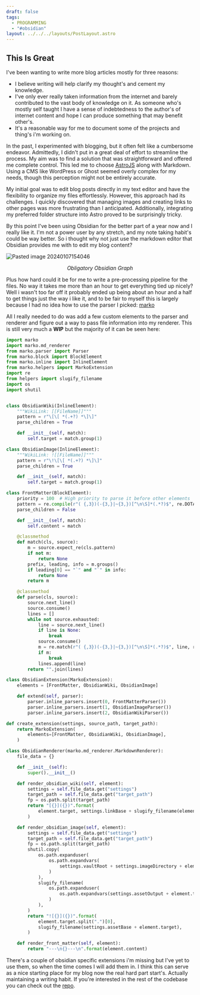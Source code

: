 ```yaml
---
draft: false
tags:
  - PROGRAMMING
  - "#obsidian"
layout: ../../../layouts/PostLayout.astro
---
```

## This Is Great

I've been wanting to write more blog articles mostly for three reasons:

- I believe writing will help clarify my thought's and cement my knowledge.
- I've only ever really taken information from the internet and barely contributed to the vast body of knowledge on it. As someone who's mostly self taught I have a sense of indebtedness to the author's of internet content and hope I can produce something that may benefit other's.
- It's a reasonable way for me to document some of the projects and thing's i'm working on.

In the past, I experimented with blogging, but it often felt like a cumbersome endeavor. Admittedly, I didn't put in a great deal of effort to streamline the process. My aim was to find a solution that was straightforward and offered me complete control. This led me to choose [AstroJS](https://astro.build/) along with Markdown. Using a CMS like WordPress or Ghost seemed overly complex for my needs, though this perception might not be entirely accurate.

My initial goal was to edit blog posts directly in my text editor and have the flexibility to organize my files effortlessly. However, this approach had its challenges. I quickly discovered that managing images and creating links to other pages was more frustrating than I anticipated. Additionally, integrating my preferred folder structure into Astro proved to be surprisingly tricky.

By this point I've been using Obsidian for the better part of a year now and I really like it. I'm not a power user by any stretch, and my note taking habit's could be way better. So i thought why not just use the markdown editor that Obsidian provides me with to edit my blog content?

![Pasted image 20240107154046](/assets/obsidian/pasted-image-20240107154046.png)
<p style="text-align: center; font-style:italic;">Obligatory Obsidian Graph</p>


Plus how hard could it be for me to write a pre-processing pipeline for the files. No way it takes me more than an hour to get everything tied up nicely? Well i wasn't too far off it probably ended up being about an hour and a half to get things just the way i like it, and to be fair to myself this is largely because I had no idea how to use the parser I picked: [marko](https://github.com/frostming/marko/)

All I really needed to do was add a few custom elements to the parser and renderer and figure out a way to pass file information into my renderer. This is still very  much a **WIP** but the majority of it can be seen here:

```python
import marko
import marko.md_renderer
from marko.parser import Parser
from marko.block import BlockElement
from marko.inline import InlineElement
from marko.helpers import MarkoExtension
import re
from helpers import slugify_filename
import os
import shutil


class ObsidianWiki(InlineElement):
    """WikiLink: [[FileName]]"""
    pattern = r"\[\[ *(.+?) *\]\]"
    parse_children = True

    def __init__(self, match):
        self.target = match.group(1)

class ObsidianImage(InlineElement):
    """WikiLink: ![[FileName]]"""
    pattern = r"\!\[\[ *(.+?) *\]\]"
    parse_children = True

    def __init__(self, match):
        self.target = match.group(1)

class FrontMatter(BlockElement):
    priority = 100  # High priority to parse it before other elements
    pattern = re.compile(r"( {,3})(-{3,}|~{3,})[^\n\S]*(.*?)$", re.DOTALL)
    parse_children = False

    def __init__(self, match):
        self.content = match

    @classmethod
    def match(cls, source):
        m = source.expect_re(cls.pattern)
        if not m:
            return None
        prefix, leading, info = m.groups()
        if leading[0] == "`" and "`" in info:
            return None
        return m

    @classmethod
    def parse(cls, source):
        source.next_line()
        source.consume()
        lines = []
        while not source.exhausted:
            line = source.next_line()
            if line is None:
                break
            source.consume()
            m = re.match(r"( {,3})(-{3,}|~{3,})[^\n\S]*(.*?)$", line, re.DOTALL)
            if m:
                break
            lines.append(line)
        return "".join(lines)

class ObsidianExtension(MarkoExtension):
    elements = [FrontMatter, ObsidianWiki, ObsidianImage]

    def extend(self, parser):
        parser.inline_parsers.insert(0, FrontMatterParser())
        parser.inline_parsers.insert(1, ObsidianImageParser())
        parser.inline_parsers.insert(2, ObsidianWikiParser())

def create_extension(settings, source_path, target_path):
    return MarkoExtension(
        elements=[FrontMatter, ObsidianWiki, ObsidianImage],
    )

class ObsidianRenderer(marko.md_renderer.MarkdownRenderer):
    file_data = {}

    def __init__(self):
        super().__init__()

    def render_obsidian_wiki(self, element):
        settings = self.file_data.get("settings")
        target_path = self.file_data.get("target_path")
        fp = os.path.split(target_path)
        return "[{}]({})".format(
            element.target, settings.linkBase + slugify_filename(element.target)
        )

    def render_obsidian_image(self, element):
        settings = self.file_data.get("settings")
        target_path = self.file_data.get("target_path")
        fp = os.path.split(target_path)
        shutil.copy(
            os.path.expanduser(
                os.path.expandvars(
                    settings.vaultRoot + settings.imageDirectory + element.target
                )
            ),
            slugify_filename(
                os.path.expanduser(
                    os.path.expandvars(settings.assetOutput + element.target)
                )
            ),
        )
        return "![{}]({})".format(
            element.target.split(".")[0],
            slugify_filename(settings.assetBase + element.target),
        )

    def render_front_matter(self, element):
        return "---\n{}---\n".format(element.content)

```

There's a couple of obsidian specific extensions i'm missing but I've yet to use them, so when the time comes I will add them in. I think this can serve as a nice starting place for my blog now the real hard part start's. Actually maintaining a writing habit. If you're interested in the rest of the codebase you can check out the [repo](https://github.com/emgardner/obsidian-parser).

